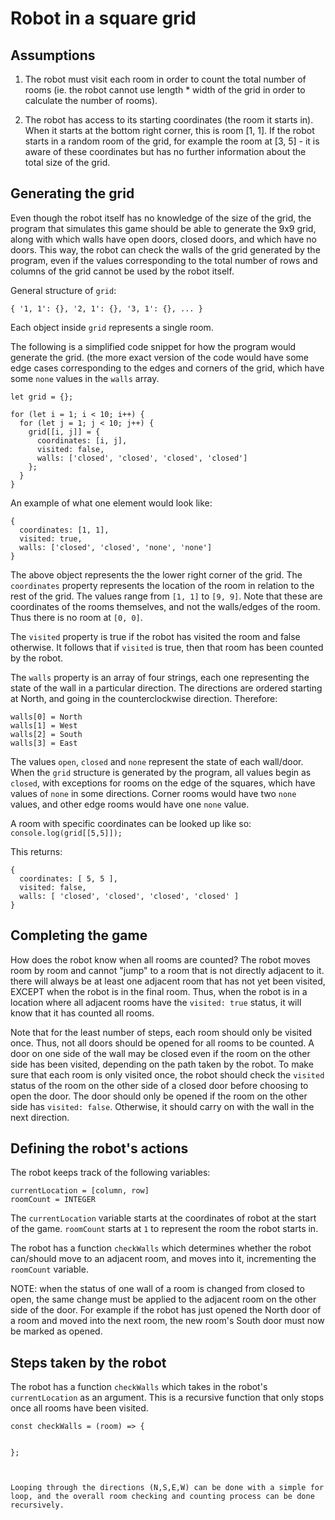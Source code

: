 # Robot in a square grid

## Assumptions

1. The robot must visit each room in order to count the total number of rooms (ie. the robot cannot use length * width of the grid in order to calculate the number of rooms).

2. The robot has access to its starting coordinates (the room it starts in). When it starts at the bottom right corner, this is room [1, 1]. If the robot starts in a random room of the grid, for example the room at [3, 5] - it is aware of these coordinates but has no further information about the total size of the grid. 


## Generating the grid

Even though the robot itself has no knowledge of the size of the grid, the program that simulates this game should be able to generate the 9x9 grid, along with which walls have open doors, closed doors, and which have no doors. This way, the robot can check the walls of the grid generated by the program, even if the values corresponding to the total number of rows and columns of the grid cannot be used by the robot itself.

General structure of `grid`:
```
{ '1, 1': {}, '2, 1': {}, '3, 1': {}, ... }
```
Each object inside `grid` represents a single room. 

The following is a simplified code snippet for how the program would generate the grid. (the more exact version of the code would have some edge cases corresponding to the edges and corners of the grid, which have some `none` values in the `walls` array. 

```
let grid = {};

for (let i = 1; i < 10; i++) {
  for (let j = 1; j < 10; j++) {
    grid[[i, j]] = {
      coordinates: [i, j], 
      visited: false,
      walls: ['closed', 'closed', 'closed', 'closed']
    };
  } 
}
```
An example of what one element would look like:
```
{
  coordinates: [1, 1], 
  visited: true,
  walls: ['closed', 'closed', 'none', 'none']
}
```

The above object represents the the lower right corner of the grid. The `coordinates` property represents the location of the room in relation to the rest of the grid. The values range from `[1, 1]` to `[9, 9]`. Note that these are coordinates of the rooms themselves, and not the walls/edges of the room. Thus there is no room at `[0, 0]`.

The `visited` property is true if the robot has visited the room and false otherwise. It follows that if `visited` is true, then that room has been counted by the robot. 

The `walls` property is an array of four strings, each one representing the state of the wall in a particular direction. The directions are ordered starting at North, and going in the counterclockwise direction. Therefore: 

```
walls[0] = North
walls[1] = West
walls[2] = South 
walls[3] = East
```

The values `open`, `closed` and `none` represent the state of each wall/door. When the `grid` structure is generated by the program, all values begin as `closed`, with exceptions for rooms on the edge of the squares, which have values of `none` in some directions. Corner rooms would have two `none` values, and other edge rooms would have one `none` value.

A room with specific coordinates can be looked up like so: `console.log(grid[[5,5]]);` 

This returns:
```
{
  coordinates: [ 5, 5 ],
  visited: false,
  walls: [ 'closed', 'closed', 'closed', 'closed' ]
}
``` 

## Completing the game

How does the robot know when all rooms are counted? The robot moves room by room and cannot "jump" to a room that is not directly adjacent to it. there will always be at least one adjacent room that has not yet been visited, EXCEPT when the robot is in the final room. Thus, when the robot is in a location where all adjacent rooms have the `visited: true` status, it will know that it has counted all rooms.

Note that for the least number of steps, each room should only be visited once. Thus, not all doors should be opened for all rooms to be counted. A door on one side of the wall may be closed even if the room on the other side has been visited, depending on the path taken by the robot. To make sure that each room is only visited once, the robot should check the `visited` status of the room on the other side of a closed door before choosing to open the door. The door should only be opened if the room on the other side has `visited: false`. Otherwise, it should carry on with the wall in the next direction. 


## Defining the robot's actions

The robot keeps track of the following variables:

```
currentLocation = [column, row] 
roomCount = INTEGER
```

The `currentLocation` variable starts at the coordinates of robot at the start of the game. `roomCount` starts at `1` to represent the room the robot starts in. 

The robot has a function `checkWalls` which determines whether the robot can/should move to an adjacent room, and moves into it, incrementing the `roomCount` variable.

NOTE: when the status of one wall of a room is changed from closed to open, the same change must be applied to the adjacent room on the other side of the door. For example if the robot has just opened the North door of a room and moved into the next room, the new room's South door must now be marked as opened.

## Steps taken by the robot

The robot has a function `checkWalls` which takes in the robot's `currentLocation` as an argument. This is a recursive function that only stops once all rooms have been visited.

```
const checkWalls = (room) => {


};



Looping through the directions (N,S,E,W) can be done with a simple for loop, and the overall room checking and counting process can be done recursively.
